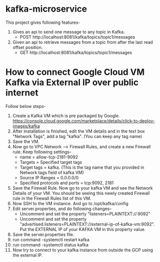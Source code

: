 # kafka-microservice

This project gives following features-

1.	Gives an api to send one message to any topic in Kafka. 
	* POST http://localhost:8081/kafka/topics/topic1/messages
2.	Given an api to retrieve messages from a topic from after the last read offset position.
	* GET http://localhost:8081/kafka/topics/topic1/messages


# How to connect Google Cloud VM Kafka via External IP over public internet

Follow below steps-

1. Create a Kafka VM which is pre packaged by Google. https://console.cloud.google.com/marketplace/details/click-to-deploy-images/kafka
2. After installation is finished, edit the VM details and in the text box "Network Tags", add a tag "kafka". (You can keep any tag name)
3. Save the VM.
4. Now go to VPC Network --> Firewall Rules, and create a new Firewall rule. Keep following settings-
	* name = allow-tcp-2181-9092
	* Targets = Specified target tags
	* Target tags = kafka.   (This is the tag name that you provided in Network tags field of kafka VM)
	* Source IP Ranges = 0.0.0.0/0
	* Specified protocols and ports = tcp:9092, 2181
5. Save the Firewall Rule. Now go to your kafka VM and see the Network Details of your VM. You should be seeing this newly created Firewall rule in the Firewall Rules list of this VM.
6. Now SSH to the VM instance. And go to /opt/kafka/config
7. Edit server.properties, and do following changes-
	* Uncomment and set the property "listeners=PLAINTEXT://:9092"
	* Uncomment and set the property "advertised.listeners=PLAINTEXT://external-ip-of-kafka-vm:9092".  Put the EXTERNAL IP of your KAFKA VM in this property value.
8. Save the server.properties file.	
8. run command -systemctl restart kafka
9. run command -systemctl status kafka
10. Now try to connect to your kafka instance from outside the GCP using the external IP.
